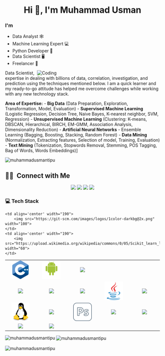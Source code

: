 <h1 align="center">Hi 👋, I'm Muhammad Usman</h1>

  ### I'm

- Data Analyst 🕸
- Machine Learning Expert 💻 
- Python Developer 🐍
- Data Scientist 🖥
- Freelancer 💖

<img align = "right" alt="Coding" width = "400" src ="https://i.pinimg.com/564x/28/19/86/2819863cdf5fc110e00692df0ff86388.jpg">

Data Scientist, expertise in dealing with billions of data, correlation, investigation, and prediction using the techniques mentioned below. I am a quick learner and my ready-to-go attitude has helped me overcome challenges while working with any new technology stack. 

 **Area of Expertise:** - **Big Data** (Data Preparation, Exploration, Transformation, Model, Evaluation) 
                        - **Supervised Machine Learning** (Logistic Regression, Decision Tree, Naive Bayes, K-nearest neighbor, SVM, Regression) 
                        - **Unsupervised Machine Learning** (Clustering: K-means, DBSCAN, Hierarchical, BIRCH, EM-GMM, Association Analysis, Dimensionality Reduction) 
                        - **Artificial Neural Networks** - Ensemble Learning (Bagging, Boosting, Stacking, Random Forest) 
                        - **Data Mining** (Normalization, Extracting features, Selection of model, Training, Evaluation) 
                        - **Text Mining** (Tokenization, Stopwords Removal, Stemming, POS Tagging, Bag of Words, Words Embeddings)]

<p align="left"> <img src="https://komarev.com/ghpvc/?username=muhammadusmantipu&label=Profile%20views&color=0e75b6&style=flat" alt="muhammadusmantipu" /> </p>

## 🤝🏻 &nbsp;Connect with Me

<p align="center">
<a href="https://kaggle.com/usmantipu"><img src="https://img.shields.io/badge/-usmantipu-3423A6?style=flat&logo=Kaggle&logoColor=white"/></a>
<a href="https://linkedin.com/in/muhamdusman"><img src="https://img.shields.io/badge/-Muhammad%20Usman-0077B5?style=flat&logo=Linkedin&logoColor=white"/></a>
<a href="mailto:iusmantipu1@gmail.com"><img src="https://img.shields.io/badge/-iusmantipu1@gmail.com-D14836?style=flat&logo=Gmail&logoColor=white"/></a>
<a href="https://instagram.com/muhammadusman869"><img src="https://img.shields.io/badge/-@muhammadusman869-E4405F?style=flat&logo=Instagram&logoColor=white"/></a>

<h3 align="left">💻 Tech Stack</h3>

<table width="100">
<tr>
    <td align='center' width="190">
        <img src="https://github.com/devicons/devicon/blob/master/icons/cplusplus/cplusplus-original.svg" width="60">
    </td>
    <td align='center' width="190">
        <img src="https://raw.githubusercontent.com/devicons/devicon/master/icons/android/android-original-wordmark.svg" width="60">
    </td>
   <td align='center' width="190">
        <img src="https://github.com/jalbertsr/logo-badge-images/blob/master/img/rsz_scala.png?raw=true)](http://www.scala-lang.org/)" width="60">
    </td>
</tr>
<tr>
        <td align='center' width="190">
        <img src="https://upload.wikimedia.org/wikipedia/commons/e/e5/TensorFlow_Logo_with_text.png">
    </td>
   <td align='center' width="190">
        <img src="https://www.vectorlogo.zone/logos/unity3d/unity3d-icon.svg" width="60">
    </td>
    </td>
    <td align='center' width="190">
        <img src="https://www.vectorlogo.zone/logos/google_cloud/google_cloud-icon.svg" width="60">
    </td>
     <td align='center' width="190">
        <img src="https://raw.githubusercontent.com/devicons/devicon/master/icons/java/java-original.svg" width="60">
    </td>
    <td align='center' width="190">
        <img src="https://seaborn.pydata.org/_images/logo-mark-lightbg.svg" width="60">
    </td>
</tr>
<tr>
    <td align='center' width="190">
        <img src="https://raw.githubusercontent.com/devicons/devicon/master/icons/linux/linux-original.svg" width="60">
    </td>
    </td>
    <td align='center' width="190">
        <img src="https://upload.wikimedia.org/wikipedia/commons/2/21/Matlab_Logo.png" width="60">
    </td>
     <td align='center' width="190">
        <img src="https://raw.githubusercontent.com/devicons/devicon/master/icons/photoshop/photoshop-line.svg" width="60">
    </td>
    <td align='center' width="190">
        <img src="https://www.vectorlogo.zone/logos/getpostman/getpostman-icon.svg">
    </td>
    <td align='center' width="190">
        <img src="https://www.vectorlogo.zone/logos/tensorflow/tensorflow-icon.svg" width="60">
    </td>
</tr>
<tr>
    <td align='center' width="190">
        <img src="https://upload.wikimedia.org/wikipedia/commons/thumb/3/38/HTML5_Badge.svg/600px-HTML5_Badge.svg.png" width="60">
    </td>
    </td>
    <td align='center' width="190">
        <img src="https://www.vectorlogo.zone/logos/firebase/firebase-ar21.svg">
    </td>
     
    <td align='center' width="190">
        <img src="https://git-scm.com/images/logos/1color-darkbg@2x.png" width="100">
    </td>
    <td align='center' width="190">
        <img src="https://upload.wikimedia.org/wikipedia/commons/0/05/Scikit_learn_logo_small.svg" width="60">
    </td>
</tr>
</table>

<p><img align="left" src="https://github-readme-stats.vercel.app/api/top-langs?username=muhammadusmantipu&show_icons=true&locale=en&layout=compact" alt="muhammadusmantipu" /></p>

<p>&nbsp;<img align="center" src="https://github-readme-stats.vercel.app/api?username=muhammadusmantipu&show_icons=true&locale=en" alt="muhammadusmantipu" /></p>

<p><img align="center" src="https://github-readme-streak-stats.herokuapp.com/?user=muhammadusmantipu&" alt="muhammadusmantipu" /></p>

